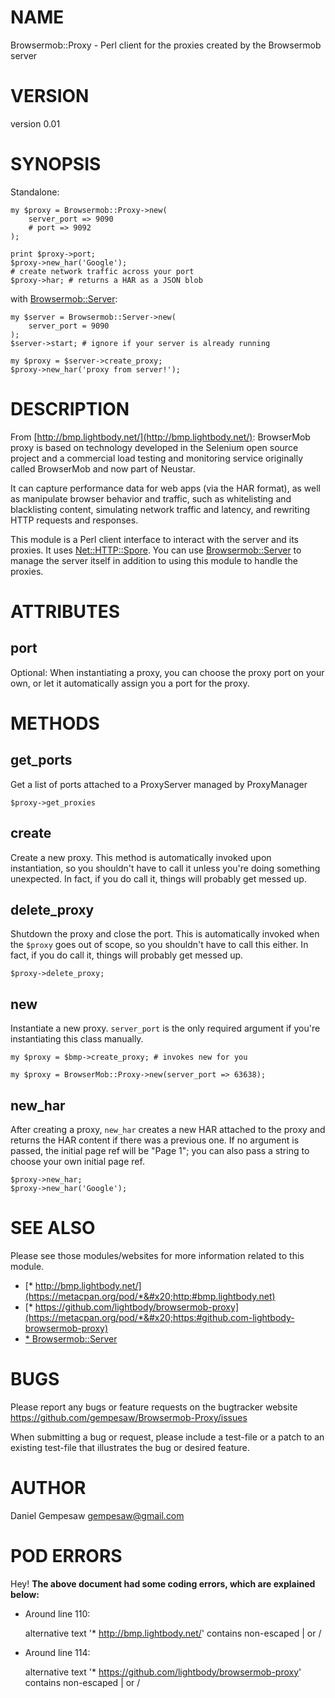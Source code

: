 # NAME

Browsermob::Proxy - Perl client for the proxies created by the Browsermob server

# VERSION

version 0.01

# SYNOPSIS

Standalone:

    my $proxy = Browsermob::Proxy->new(
        server_port => 9090
        # port => 9092
    );

    print $proxy->port;
    $proxy->new_har('Google');
    # create network traffic across your port
    $proxy->har; # returns a HAR as a JSON blob

with [Browsermob::Server](https://metacpan.org/pod/Browsermob::Server):

    my $server = Browsermob::Server->new(
        server_port = 9090
    );
    $server->start; # ignore if your server is already running

    my $proxy = $server->create_proxy;
    $proxy->new_har('proxy from server!');

# DESCRIPTION

From [http://bmp.lightbody.net/](http://bmp.lightbody.net/): BrowserMob proxy is based on
technology developed in the Selenium open source project and a
commercial load testing and monitoring service originally called
BrowserMob and now part of Neustar.

It can capture performance data for web apps (via the HAR format), as
well as manipulate browser behavior and traffic, such as whitelisting
and blacklisting content, simulating network traffic and latency, and
rewriting HTTP requests and responses.

This module is a Perl client interface to interact with the server and
its proxies. It uses [Net::HTTP::Spore](https://metacpan.org/pod/Net::HTTP::Spore). You can use
[Browsermob::Server](https://metacpan.org/pod/Browsermob::Server) to manage the server itself in addition to using
this module to handle the proxies.

# ATTRIBUTES

## port

Optional: When instantiating a proxy, you can choose the proxy port on
your own, or let it automatically assign you a port for the proxy.

# METHODS

## get\_ports

Get a list of ports attached to a ProxyServer managed by ProxyManager

    $proxy->get_proxies

## create

Create a new proxy. This method is automatically invoked upon
instantiation, so you shouldn't have to call it unless you're doing
something unexpected. In fact, if you do call it, things will probably
get messed up.

## delete\_proxy

Shutdown the proxy and close the port. This is automatically invoked
when the `$proxy` goes out of scope, so you shouldn't have to call
this either. In fact, if you do call it, things will probably
get messed up.

    $proxy->delete_proxy;

## new

Instantiate a new proxy. `server_port` is the only required argument
if you're instantiating this class manually.

    my $proxy = $bmp->create_proxy; # invokes new for you

    my $proxy = BrowserMob::Proxy->new(server_port => 63638);

## new\_har

After creating a proxy, `new_har` creates a new HAR attached to the
proxy and returns the HAR content if there was a previous one. If no
argument is passed, the initial page ref will be "Page 1"; you can
also pass a string to choose your own initial page ref.

    $proxy->new_har;
    $proxy->new_har('Google');

# SEE ALSO

Please see those modules/websites for more information related to this module.

- [\* http://bmp.lightbody.net/](https://metacpan.org/pod/*&#x20;http:#bmp.lightbody.net)
- [\* https://github.com/lightbody/browsermob-proxy](https://metacpan.org/pod/*&#x20;https:#github.com-lightbody-browsermob-proxy)
- [\* Browsermob::Server](https://metacpan.org/pod/*&#x20;Browsermob::Server)

# BUGS

Please report any bugs or feature requests on the bugtracker website
https://github.com/gempesaw/Browsermob-Proxy/issues

When submitting a bug or request, please include a test-file or a
patch to an existing test-file that illustrates the bug or desired
feature.

# AUTHOR

Daniel Gempesaw <gempesaw@gmail.com>

# POD ERRORS

Hey! __The above document had some coding errors, which are explained below:__

- Around line 110:

    alternative text '\* http://bmp.lightbody.net/' contains non-escaped | or /

- Around line 114:

    alternative text '\* https://github.com/lightbody/browsermob-proxy' contains non-escaped | or /
